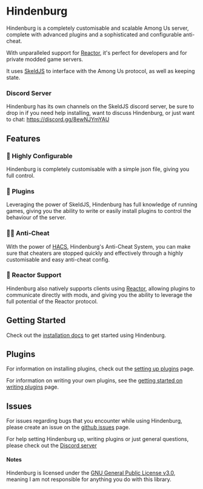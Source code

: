 # Hindenburg
Hindenburg is a completely customisable and scalable Among Us server, complete
with advanced plugins and a sophisticated and configurable anti-cheat.

With unparalleled support for [Reactor](https://github.com/NuclearPowered/Reactor),
it's perfect for developers and for private modded game servers.

It uses [SkeldJS](https://github.com/skeldjs/SkeldJS) to interface with the Among Us
protocol, as well as keeping state.

### Discord Server
Hindenburg has its own channels on the SkeldJS discord server, be sure to drop
in if you need help installing, want to discuss Hindenburg, or just want to chat:
https://discord.gg/8ewNJYmYAU

## Features
### 🎨 Highly Configurable
Hindenburg is completely customisable with a simple json file, giving you full
control.

### 🧩 Plugins
Leveraging the power of SkeldJS, Hindenburg has full knowledge of running games,
giving you the ability to write or easily install plugins to control the behaviour
of the server.

### 👮‍♂️ Anti-Cheat
With the power of [HACS](https://skeldjs.github.io/Hindenburg/pages/Using%20Hindenburg/HACS.html),
Hindenburg's Anti-Cheat System, you can make sure that cheaters are stopped quickly
and effectively through a highly customisable and easy anti-cheat config.

### 🧬 Reactor Support
Hindenburg also natively supports clients using [Reactor](https://github.com/NuclearPowered/Reactor),
allowing plugins to communicate directly with mods, and giving you the ability
to leverage the full potential of the Reactor protocol.

## Getting Started
Check out the [installation docs](https://skeldjs.github.io/Hindenburg/pages/Setting%20Up/Installation.html)
to get started using Hindenburg.

## Plugins
For information on installing plugins, check out the [setting up plugins](https://skeldjs.github.io/Hindenburg/pages/Setting%20Up/Plugins.html)
page.

For information on writing your own plugins, see the [getting started on writing plugins](https://skeldjs.github.io/Hindenburg/pages/Writing%20Plugins/Getting%20Started.html) page.

## Issues
For issues regarding bugs that you encounter while using Hindenburg, please create
an issue on the [github issues](https://github.com/skeldjs/Hindenburg/issues) page.

For help setting Hindenburg up, writing plugins or just general questions, please
check out the [Discord server](#discord-server)

#### Notes
Hindenburg is licensed under the [GNU General Public License v3.0](https://choosealicense.com/licenses/lgpl-3.0/),
meaning I am not responsible for anything you do with this library.
